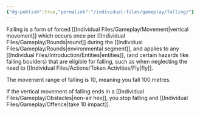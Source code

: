 ```yaml
---
{"dg-publish":true,"permalink":"/individual-files/gameplay/falling/"}
---
```


Falling is a form of forced [[Individual Files/Gameplay/Movement\|vertical movement]] which occurs once per [[Individual Files/Gameplay/Rounds\|round]] during the [[Individual Files/Gameplay/Rounds\|environmental segment]], and applies to any [[Individual Files/Introduction/Entities\|entities]], (and certain hazards like falling boulders) that are eligible for falling, such as when neglecting the need to [[Individual Files/Actions/Token Activities/Fly\|fly]].

The movement range of falling is 10, meaning you fall 100 metres.

If the vertical movement of falling ends in a [[Individual Files/Gameplay/Obstacles\|non-air hex]], you stop falling and [[Individual Files/Gameplay/Offence\|take 10 impact]].